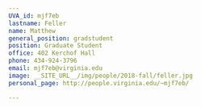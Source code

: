 ```yaml
---
UVA_id: mjf7eb
lastname: Feller
name: Matthew
general_position: gradstudent
position: Graduate Student
office: 402 Kerchof Hall
phone: 434-924-3796
email: mjf7eb@virginia.edu
image: __SITE_URL__/img/people/2018-fall/feller.jpg
personal_page: http://people.virginia.edu/~mjf7eb/

---
```

